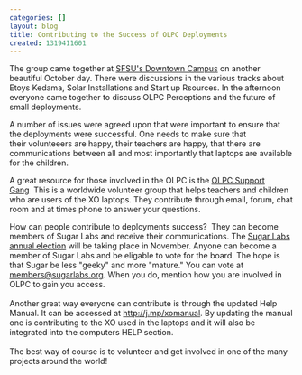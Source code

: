 ```yaml
---
categories: []
layout: blog
title: Contributing to the Success of OLPC Deployments
created: 1319411601
---
```

<p>The group came together at <a href="http://www.sfsu.edu">SFSU&#39;s Downtown Campus</a> on another beautiful October day. There were discussions in the various tracks about Etoys Kedama, Solar Installations and Start up Rsources. In the afternoon everyone came together to discuss OLPC Perceptions and the future of small deployments.&nbsp;</p>
<p>A number of issues were agreed upon that were important to ensure that the deployments were successful. One needs to make sure that their&nbsp;volunteeers are happy, their teachers are happy, that there are communications between all and most importantly that laptops are available for the children.&nbsp;</p>
<p>A great resource for those involved in the OLPC is the <a href="http://wiki.laptop.org/go/OLPC:Support_gang">OLPC Support Gang</a>&nbsp;&nbsp;This is a worldwide volunteer group that helps teachers and children who are users of the XO laptops. They contribute through&nbsp;email, forum, chat room and at times phone to answer your questions.</p>
<div>
	How can people contribute to deployments success? &nbsp;They can become members of Sugar Labs and receive their communications. The <a href="http://wiki.sugarlabs.org/go/Oversight_Board/2011-2012-candidates">Sugar Labs annual election</a> will be taking place in November. Anyone can become a member of Sugar Labs and be eligable to vote for the board. The hope is that Sugar be less &quot;geeky&quot; and more &quot;mature.&quot; You can vote at <a href="mailto:members@sugarlabs.org">members@sugarlabs.org</a>. When you do, mention how you are involved in OLPC to gain you access.&nbsp;</div>
<div>
	&nbsp;</div>
<div>
	Another great way everyone can contribute is through the updated Help Manual. It can be accessed at <a href="http://j.mp/xomanual">http://j.mp/xomanual</a>. By updating the manual one is contributing to the XO used in the laptops and it will also be integrated into the computers HELP section.&nbsp;</div>
<div>
	<br />
	The best way of course is to volunteer and get involved in one of the many projects around the world!&nbsp;</div>
<div>
	&nbsp;</div>
<div>
	&nbsp;</div>
<div>
	&nbsp;</div>
